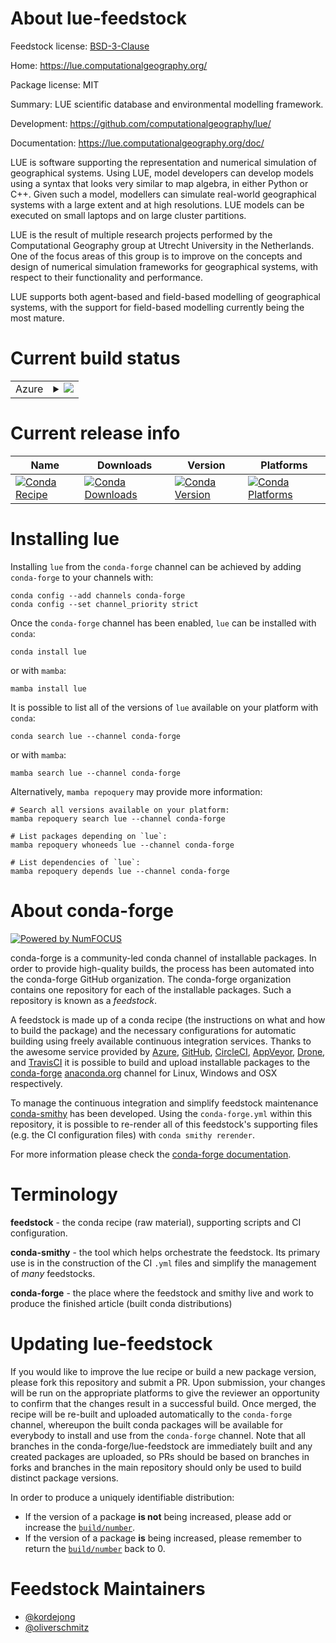 About lue-feedstock
===================

Feedstock license: [BSD-3-Clause](https://github.com/conda-forge/lue-feedstock/blob/main/LICENSE.txt)

Home: https://lue.computationalgeography.org/

Package license: MIT

Summary: LUE scientific database and environmental modelling framework.

Development: https://github.com/computationalgeography/lue/

Documentation: https://lue.computationalgeography.org/doc/

LUE is software supporting the representation and numerical simulation of geographical
systems. Using LUE, model developers can develop models using a syntax that looks very
similar to map algebra, in either Python or C++. Given such a model, modellers can simulate
real-world geographical systems with a large extent and at high resolutions. LUE models
can be executed on small laptops and on large cluster partitions.

LUE is the result of multiple research projects performed by the Computational Geography
group at Utrecht University in the Netherlands. One of the focus areas of this group is
to improve on the concepts and design of numerical simulation frameworks for geographical
systems, with respect to their functionality and performance.

LUE supports both agent-based and field-based modelling of geographical systems, with the
support for field-based modelling currently being the most mature.


Current build status
====================


<table>
    
  <tr>
    <td>Azure</td>
    <td>
      <details>
        <summary>
          <a href="https://dev.azure.com/conda-forge/feedstock-builds/_build/latest?definitionId=10907&branchName=main">
            <img src="https://dev.azure.com/conda-forge/feedstock-builds/_apis/build/status/lue-feedstock?branchName=main">
          </a>
        </summary>
        <table>
          <thead><tr><th>Variant</th><th>Status</th></tr></thead>
          <tbody><tr>
              <td>linux_64_numpy2.0python3.10.____cpython</td>
              <td>
                <a href="https://dev.azure.com/conda-forge/feedstock-builds/_build/latest?definitionId=10907&branchName=main">
                  <img src="https://dev.azure.com/conda-forge/feedstock-builds/_apis/build/status/lue-feedstock?branchName=main&jobName=linux&configuration=linux%20linux_64_numpy2.0python3.10.____cpython" alt="variant">
                </a>
              </td>
            </tr><tr>
              <td>linux_64_numpy2.0python3.11.____cpython</td>
              <td>
                <a href="https://dev.azure.com/conda-forge/feedstock-builds/_build/latest?definitionId=10907&branchName=main">
                  <img src="https://dev.azure.com/conda-forge/feedstock-builds/_apis/build/status/lue-feedstock?branchName=main&jobName=linux&configuration=linux%20linux_64_numpy2.0python3.11.____cpython" alt="variant">
                </a>
              </td>
            </tr><tr>
              <td>linux_64_numpy2.0python3.12.____cpython</td>
              <td>
                <a href="https://dev.azure.com/conda-forge/feedstock-builds/_build/latest?definitionId=10907&branchName=main">
                  <img src="https://dev.azure.com/conda-forge/feedstock-builds/_apis/build/status/lue-feedstock?branchName=main&jobName=linux&configuration=linux%20linux_64_numpy2.0python3.12.____cpython" alt="variant">
                </a>
              </td>
            </tr><tr>
              <td>linux_64_numpy2python3.13.____cp313</td>
              <td>
                <a href="https://dev.azure.com/conda-forge/feedstock-builds/_build/latest?definitionId=10907&branchName=main">
                  <img src="https://dev.azure.com/conda-forge/feedstock-builds/_apis/build/status/lue-feedstock?branchName=main&jobName=linux&configuration=linux%20linux_64_numpy2python3.13.____cp313" alt="variant">
                </a>
              </td>
            </tr><tr>
              <td>osx_arm64_numpy2.0python3.10.____cpython</td>
              <td>
                <a href="https://dev.azure.com/conda-forge/feedstock-builds/_build/latest?definitionId=10907&branchName=main">
                  <img src="https://dev.azure.com/conda-forge/feedstock-builds/_apis/build/status/lue-feedstock?branchName=main&jobName=osx&configuration=osx%20osx_arm64_numpy2.0python3.10.____cpython" alt="variant">
                </a>
              </td>
            </tr><tr>
              <td>osx_arm64_numpy2.0python3.11.____cpython</td>
              <td>
                <a href="https://dev.azure.com/conda-forge/feedstock-builds/_build/latest?definitionId=10907&branchName=main">
                  <img src="https://dev.azure.com/conda-forge/feedstock-builds/_apis/build/status/lue-feedstock?branchName=main&jobName=osx&configuration=osx%20osx_arm64_numpy2.0python3.11.____cpython" alt="variant">
                </a>
              </td>
            </tr><tr>
              <td>osx_arm64_numpy2.0python3.12.____cpython</td>
              <td>
                <a href="https://dev.azure.com/conda-forge/feedstock-builds/_build/latest?definitionId=10907&branchName=main">
                  <img src="https://dev.azure.com/conda-forge/feedstock-builds/_apis/build/status/lue-feedstock?branchName=main&jobName=osx&configuration=osx%20osx_arm64_numpy2.0python3.12.____cpython" alt="variant">
                </a>
              </td>
            </tr><tr>
              <td>osx_arm64_numpy2python3.13.____cp313</td>
              <td>
                <a href="https://dev.azure.com/conda-forge/feedstock-builds/_build/latest?definitionId=10907&branchName=main">
                  <img src="https://dev.azure.com/conda-forge/feedstock-builds/_apis/build/status/lue-feedstock?branchName=main&jobName=osx&configuration=osx%20osx_arm64_numpy2python3.13.____cp313" alt="variant">
                </a>
              </td>
            </tr><tr>
              <td>win_64_numpy2.0python3.10.____cpython</td>
              <td>
                <a href="https://dev.azure.com/conda-forge/feedstock-builds/_build/latest?definitionId=10907&branchName=main">
                  <img src="https://dev.azure.com/conda-forge/feedstock-builds/_apis/build/status/lue-feedstock?branchName=main&jobName=win&configuration=win%20win_64_numpy2.0python3.10.____cpython" alt="variant">
                </a>
              </td>
            </tr><tr>
              <td>win_64_numpy2.0python3.11.____cpython</td>
              <td>
                <a href="https://dev.azure.com/conda-forge/feedstock-builds/_build/latest?definitionId=10907&branchName=main">
                  <img src="https://dev.azure.com/conda-forge/feedstock-builds/_apis/build/status/lue-feedstock?branchName=main&jobName=win&configuration=win%20win_64_numpy2.0python3.11.____cpython" alt="variant">
                </a>
              </td>
            </tr><tr>
              <td>win_64_numpy2.0python3.12.____cpython</td>
              <td>
                <a href="https://dev.azure.com/conda-forge/feedstock-builds/_build/latest?definitionId=10907&branchName=main">
                  <img src="https://dev.azure.com/conda-forge/feedstock-builds/_apis/build/status/lue-feedstock?branchName=main&jobName=win&configuration=win%20win_64_numpy2.0python3.12.____cpython" alt="variant">
                </a>
              </td>
            </tr><tr>
              <td>win_64_numpy2python3.13.____cp313</td>
              <td>
                <a href="https://dev.azure.com/conda-forge/feedstock-builds/_build/latest?definitionId=10907&branchName=main">
                  <img src="https://dev.azure.com/conda-forge/feedstock-builds/_apis/build/status/lue-feedstock?branchName=main&jobName=win&configuration=win%20win_64_numpy2python3.13.____cp313" alt="variant">
                </a>
              </td>
            </tr>
          </tbody>
        </table>
      </details>
    </td>
  </tr>
</table>

Current release info
====================

| Name | Downloads | Version | Platforms |
| --- | --- | --- | --- |
| [![Conda Recipe](https://img.shields.io/badge/recipe-lue-green.svg)](https://anaconda.org/conda-forge/lue) | [![Conda Downloads](https://img.shields.io/conda/dn/conda-forge/lue.svg)](https://anaconda.org/conda-forge/lue) | [![Conda Version](https://img.shields.io/conda/vn/conda-forge/lue.svg)](https://anaconda.org/conda-forge/lue) | [![Conda Platforms](https://img.shields.io/conda/pn/conda-forge/lue.svg)](https://anaconda.org/conda-forge/lue) |

Installing lue
==============

Installing `lue` from the `conda-forge` channel can be achieved by adding `conda-forge` to your channels with:

```
conda config --add channels conda-forge
conda config --set channel_priority strict
```

Once the `conda-forge` channel has been enabled, `lue` can be installed with `conda`:

```
conda install lue
```

or with `mamba`:

```
mamba install lue
```

It is possible to list all of the versions of `lue` available on your platform with `conda`:

```
conda search lue --channel conda-forge
```

or with `mamba`:

```
mamba search lue --channel conda-forge
```

Alternatively, `mamba repoquery` may provide more information:

```
# Search all versions available on your platform:
mamba repoquery search lue --channel conda-forge

# List packages depending on `lue`:
mamba repoquery whoneeds lue --channel conda-forge

# List dependencies of `lue`:
mamba repoquery depends lue --channel conda-forge
```


About conda-forge
=================

[![Powered by
NumFOCUS](https://img.shields.io/badge/powered%20by-NumFOCUS-orange.svg?style=flat&colorA=E1523D&colorB=007D8A)](https://numfocus.org)

conda-forge is a community-led conda channel of installable packages.
In order to provide high-quality builds, the process has been automated into the
conda-forge GitHub organization. The conda-forge organization contains one repository
for each of the installable packages. Such a repository is known as a *feedstock*.

A feedstock is made up of a conda recipe (the instructions on what and how to build
the package) and the necessary configurations for automatic building using freely
available continuous integration services. Thanks to the awesome service provided by
[Azure](https://azure.microsoft.com/en-us/services/devops/), [GitHub](https://github.com/),
[CircleCI](https://circleci.com/), [AppVeyor](https://www.appveyor.com/),
[Drone](https://cloud.drone.io/welcome), and [TravisCI](https://travis-ci.com/)
it is possible to build and upload installable packages to the
[conda-forge](https://anaconda.org/conda-forge) [anaconda.org](https://anaconda.org/)
channel for Linux, Windows and OSX respectively.

To manage the continuous integration and simplify feedstock maintenance
[conda-smithy](https://github.com/conda-forge/conda-smithy) has been developed.
Using the ``conda-forge.yml`` within this repository, it is possible to re-render all of
this feedstock's supporting files (e.g. the CI configuration files) with ``conda smithy rerender``.

For more information please check the [conda-forge documentation](https://conda-forge.org/docs/).

Terminology
===========

**feedstock** - the conda recipe (raw material), supporting scripts and CI configuration.

**conda-smithy** - the tool which helps orchestrate the feedstock.
                   Its primary use is in the construction of the CI ``.yml`` files
                   and simplify the management of *many* feedstocks.

**conda-forge** - the place where the feedstock and smithy live and work to
                  produce the finished article (built conda distributions)


Updating lue-feedstock
======================

If you would like to improve the lue recipe or build a new
package version, please fork this repository and submit a PR. Upon submission,
your changes will be run on the appropriate platforms to give the reviewer an
opportunity to confirm that the changes result in a successful build. Once
merged, the recipe will be re-built and uploaded automatically to the
`conda-forge` channel, whereupon the built conda packages will be available for
everybody to install and use from the `conda-forge` channel.
Note that all branches in the conda-forge/lue-feedstock are
immediately built and any created packages are uploaded, so PRs should be based
on branches in forks and branches in the main repository should only be used to
build distinct package versions.

In order to produce a uniquely identifiable distribution:
 * If the version of a package **is not** being increased, please add or increase
   the [``build/number``](https://docs.conda.io/projects/conda-build/en/latest/resources/define-metadata.html#build-number-and-string).
 * If the version of a package **is** being increased, please remember to return
   the [``build/number``](https://docs.conda.io/projects/conda-build/en/latest/resources/define-metadata.html#build-number-and-string)
   back to 0.

Feedstock Maintainers
=====================

* [@kordejong](https://github.com/kordejong/)
* [@oliverschmitz](https://github.com/oliverschmitz/)

